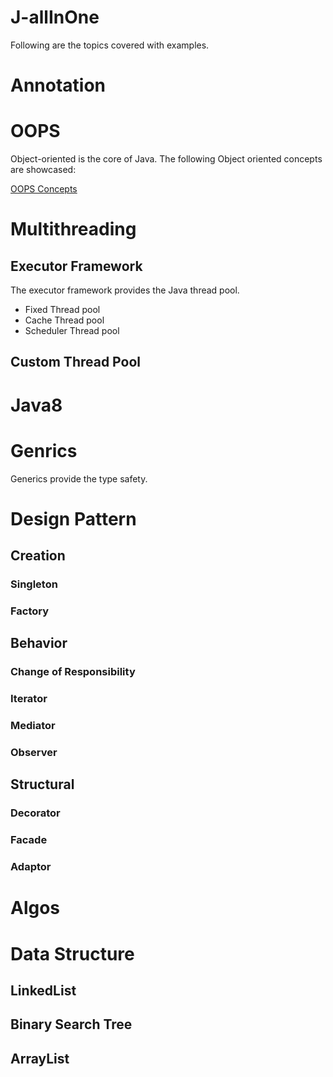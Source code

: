 # J-allInOne
Following are the topics covered with examples.

# Annotation

# OOPS
Object-oriented is the core of Java.
The following Object oriented concepts are showcased:

[OOPS Concepts](https://github.com/g-sachin/J-allInOne/tree/main/src/com/sachin/pratice/oops)

# Multithreading

## Executor Framework
The executor framework provides the Java thread pool.
* Fixed Thread pool
* Cache Thread pool
* Scheduler Thread pool
  
## Custom Thread Pool


# Java8


# Genrics
Generics provide the type safety.



# Design Pattern
## Creation
### Singleton
### Factory

## Behavior
### Change of Responsibility
### Iterator
### Mediator
### Observer

## Structural
### Decorator
### Facade
### Adaptor


# Algos
# Data Structure

## LinkedList
## Binary Search Tree
## ArrayList


